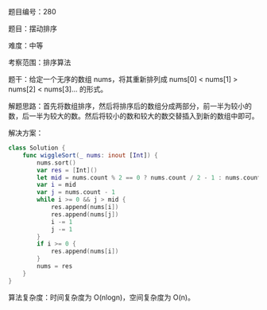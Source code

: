 题目编号：280

题目：摆动排序

难度：中等

考察范围：排序算法

题干：给定一个无序的数组 nums，将其重新排列成 nums[0] < nums[1] > nums[2] < nums[3]... 的形式。

解题思路：首先将数组排序，然后将排序后的数组分成两部分，前一半为较小的数，后一半为较大的数。然后将较小的数和较大的数交替插入到新的数组中即可。

解决方案：

```swift
class Solution {
    func wiggleSort(_ nums: inout [Int]) {
        nums.sort()
        var res = [Int]()
        let mid = nums.count % 2 == 0 ? nums.count / 2 - 1 : nums.count / 2
        var i = mid
        var j = nums.count - 1
        while i >= 0 && j > mid {
            res.append(nums[i])
            res.append(nums[j])
            i -= 1
            j -= 1
        }
        if i >= 0 {
            res.append(nums[i])
        }
        nums = res
    }
}
```

算法复杂度：时间复杂度为 O(nlogn)，空间复杂度为 O(n)。